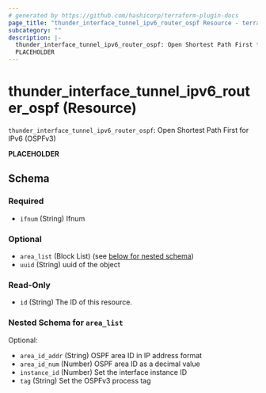 ```yaml
---
# generated by https://github.com/hashicorp/terraform-plugin-docs
page_title: "thunder_interface_tunnel_ipv6_router_ospf Resource - terraform-provider-thunder"
subcategory: ""
description: |-
  thunder_interface_tunnel_ipv6_router_ospf: Open Shortest Path First for IPv6 (OSPFv3)
  PLACEHOLDER
---
```


# thunder_interface_tunnel_ipv6_router_ospf (Resource)

`thunder_interface_tunnel_ipv6_router_ospf`: Open Shortest Path First for IPv6 (OSPFv3)

__PLACEHOLDER__



<!-- schema generated by tfplugindocs -->
## Schema

### Required

- `ifnum` (String) Ifnum

### Optional

- `area_list` (Block List) (see [below for nested schema](#nestedblock--area_list))
- `uuid` (String) uuid of the object

### Read-Only

- `id` (String) The ID of this resource.

<a id="nestedblock--area_list"></a>
### Nested Schema for `area_list`

Optional:

- `area_id_addr` (String) OSPF area ID in IP address format
- `area_id_num` (Number) OSPF area ID as a decimal value
- `instance_id` (Number) Set the interface instance ID
- `tag` (String) Set the OSPFv3 process tag


